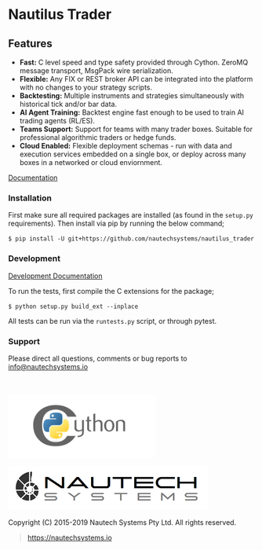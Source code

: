 # Nautilus Trader

## Features
* **Fast:** C level speed and type safety provided through Cython. ZeroMQ message transport, MsgPack wire serialization.
* **Flexible:** Any FIX or REST broker API can be integrated into the platform with no changes to your strategy scripts.
* **Backtesting:** Multiple instruments and strategies simultaneously with historical tick and/or bar data.
* **AI Agent Training:** Backtest engine fast enough to be used to train AI trading agents (RL/ES).
* **Teams Support:** Support for teams with many trader boxes. Suitable for professional algorithmic traders or hedge funds.
* **Cloud Enabled:** Flexible deployment schemas - run with data and execution services embedded on a single box, or deploy across many boxes in a networked or cloud enviornment.

[Documentation](https://nautechsystems.io/nautilus/api)

### Installation
First make sure all required packages are installed (as found in the `setup.py` requirements).
Then install via pip by running the below command;

    $ pip install -U git+https://github.com/nautechsystems/nautilus_trader

### Development
[Development Documentation](docs/development)

To run the tests, first compile the C extensions for the package;

    $ python setup.py build_ext --inplace

All tests can be run via the `runtests.py` script, or through pytest.

### Support
Please direct all questions, comments or bug reports to info@nautechsystems.io

<br/><br/>
![Alt text](docs/artwork/cython-logo-small.png "cython")

![Alt text](docs/artwork/nautechsystems_logo_small.png?raw=true "logo")

Copyright (C) 2015-2019 Nautech Systems Pty Ltd. All rights reserved.

> https://nautechsystems.io
